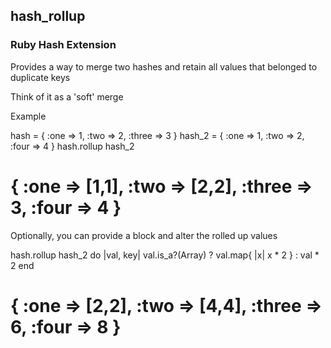## hash_rollup ##

### Ruby Hash Extension ###

Provides a way to merge two hashes and retain all values that belonged to duplicate keys

Think of it as a 'soft' merge

Example

  hash   = { :one => 1, :two => 2, :three => 3 }
  hash_2 = { :one => 1, :two => 2, :four => 4 }
  hash.rollup hash_2
  # { :one => [1,1], :two => [2,2], :three => 3, :four => 4 }

Optionally, you can provide a block and alter the rolled up values

  hash.rollup hash_2 do |val, key|
    val.is_a?(Array) ? val.map{ |x| x * 2 } : val * 2
  end
  # { :one => [2,2], :two => [4,4], :three => 6, :four => 8 }
